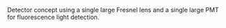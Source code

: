 Detector concept using a single large Fresnel lens and a single large PMT for fluorescence light detection.
